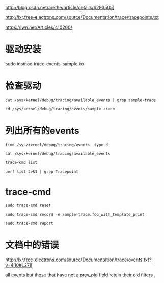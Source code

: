 http://blog.csdn.net/arethe/article/details/6293505]

http://lxr.free-electrons.com/source/Documentation/trace/tracepoints.txt

https://lwn.net/Articles/410200/

# 驱动安装

sudo insmod trace-events-sample.ko

# 检查驱动

```
cat /sys/kernel/debug/tracing/available_events | grep sample-trace

cd /sys/kernel/debug/tracing/events/sample-trace
```

# 列出所有的events

```
find /sys/kernel/debug/tracing/events -type d

cat /sys/kernel/debug/tracing/available_events

trace-cmd list

perf list 2>&1 | grep Tracepoint
```

# trace-cmd

```
sudo trace-cmd reset

sudo trace-cmd record -e sample-trace:foo_with_template_print

sudo trace-cmd report
```

# 文档中的错误

http://lxr.free-electrons.com/source/Documentation/trace/events.txt?v=4.10#L278

all events but those that have not a prev_pid field retain their old filters

